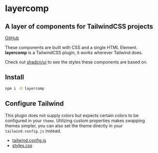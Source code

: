 # layercomp

## A layer of components for TailwindCSS projects

[GitHub](https://github.com/rossrobino/layercomp)

These components are built with CSS and a single HTML Element. **layercomp** is a TailwindCSS plugin, it works wherever Tailwind does.

Check out [shadcn/ui](https://ui.shadcn.com/) to see the styles these components are based on.

## Install

```bash
npm i -D layercomp
```

## Configure Tailwind

This plugin does not supply colors but expects certain colors to be configured in your `theme`. Utilizing custom properties makes swapping themes simpler, you can also set the theme directly in your `tailwind.config.js` instead.

- [tailwind.config.js](https://github.com/rossrobino/layercomp/blob/main/tailwind.config.js)
- [styles.css](https://github.com/rossrobino/layercomp/blob/main/src/app.postcss)
